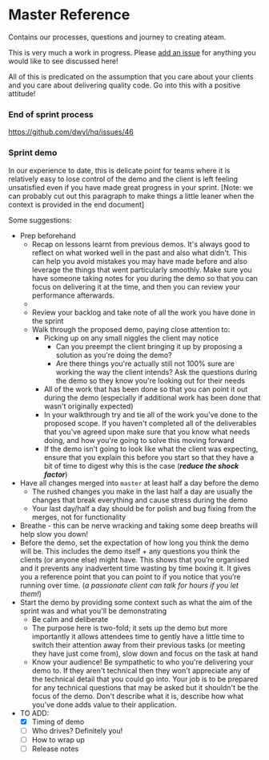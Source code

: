 # Master Reference

Contains our processes, questions and journey to creating ateam.

This is very much a work in progress. Please [add an issue](https://github.com/dwyl/ateam-master-reference/issues) for anything you would like to see discussed here!

All of this is predicated on the assumption that you care about your clients and you care about delivering quality code. Go into this with a positive attitude!

### End of sprint process
https://github.com/dwyl/hq/issues/46

### Sprint demo
In our experience to date, this is delicate point for teams where it is relatively easy to lose control of the demo and the client is left feeling unsatisfied even if you have made great progress in your sprint. [Note: we can probably cut out this paragraph to make things a little leaner when the context is provided in the end document]

Some suggestions:
+ Prep beforehand
  + Recap on lessons learnt from previous demos. It's always good to reflect on what worked well in the past and also what didn't. This can help you avoid mistakes you may have made before and also leverage the things that went particularly smoothly. Make sure you have someone taking notes for you during the demo so that you can focus on delivering it at the time, and then you can review your performance afterwards.
  +
  + Review your backlog and take note of all the work you have done in the sprint
  + Walk through the proposed demo, paying close attention to:
    + Picking up on any small niggles the client may notice
      + Can you preempt the client bringing it up by proposing a solution as you're doing the demo?
      + Are there things you're actually still not 100% sure are working the way the client intends? Ask the questions during the demo so they know you're looking out for their needs
    + All of the work that has been done so that you can point it out during the demo (especially if additional work has been done that wasn't originally expected)
    + In your walkthrough try and tie all of the work you've done to the proposed scope. If you haven't completed all of the deliverables that you've agreed upon make sure that you know what needs doing, and how you're going to solve this moving forward
    + If the demo isn't going to look like what the client was expecting, ensure that you explain this before you start so that they have a bit of time to digest why this is the case (***reduce the shock factor***)
+ Have all changes merged into `master` at least half a day before the demo
  + The rushed changes you make in the last half a day are usually the changes that break everything and cause stress during the demo
  + Your last day/half a day should be for polish and bug fixing from the merges, not for functionality
+ Breathe - this can be nerve wracking and taking some deep breaths will help slow you down!
+ Before the demo, set the expectation of how long you think the demo will be. This includes the demo itself + any questions you think the clients (or anyone else) might have. This shows that you’re organised and it prevents any inadvertent time wasting by time boxing it. It gives you a reference point that you can point to if you notice that you’re running over time. (_a passionate client can talk for hours if you let them!_)
+ Start the demo by providing some context such as what the aim of the sprint was and what you'll be demonstrating
  + Be calm and deliberate
  + The purpose here is two-fold; it sets up the demo but more importantly it allows attendees time to gently have a little time to switch their attention away from their previous tasks (or meeting they have just come from), slow down and focus on the task at hand
  + Know your audience! Be sympathetic to who you're delivering your demo to. If they aren't technical then they won't appreciate any of the technical detail that you could go into. Your job is to be prepared for any technical questions that may be asked but it shouldn't be the focus of the demo. Don't describe what it is, describe how what you've done adds value to their application.
+ TO ADD:
  + [x] Timing of demo
  + [ ] Who drives? Definitely you!
  + [ ] How to wrap up
  + [ ] Release notes

